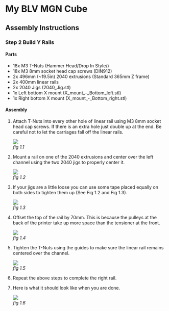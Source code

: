 # My BLV MGN Cube

## Assembly Instructions

### Step 2 Build Y Rails

#### Parts

* 18x M3 T-Nuts (Hammer Head/Drop In Style/)
* 18x M3 8mm socket head cap screws (DIN912)
* 2x 496mm (~19.5in) 2040 extrusions (Standard 365mm Z frame)
* 2x 400mm linear rails
* 2x 2040 Jigs (2040_Jig.stl)
* 1x Left bottom X mount (X_mount_-_Bottom_left.stl)
* 1x Right bottom X mount (X_mount_-_Bottom_right.stl)

#### Assembly

1. Attach T-Nuts into every other hole of linear rail using M3 8mm socket head cap screws. If there is an extra hole just double up at the end. Be careful not to let the carriages fall off the linear rails.
    
    ![](img/02-LinRlWnuts.jpeg)\
    *fig 1.1*

2. Mount a rail on one of the 2040 extrusions and center over the left channel using the two 2040 jigs to properly center it.

    ![](img/02-LinRExtWJigs.jpeg)\
    *fig 1.2*

3. If your jigs are a little loose you can use some tape placed equally on both sides to tighten them up (See Fig 1.2 and Fig 1.3).


    ![](img/02-JigTapeFix.jpeg)\
    *fig 1.3*


4. Offset the top of the rail by 70mm. This is because the pulleys at the back of the printer take up more space than the tensioner at the front.

    ![](img/02-70mmOffset.jpeg)\
    *fig 1.4*


5. Tighten the T-Nuts using the guides to make sure the linear rail remains centered over the channel.

    ![](img/02-TightenRails.jpeg)\
    *fig 1.5*


6. Repeat the above steps to complete the right rail.

7. Here is what it should look like when you are done.

    ![](img/02-LTRTRailsOnExtr.jpeg)\
    *fig 1.6*

